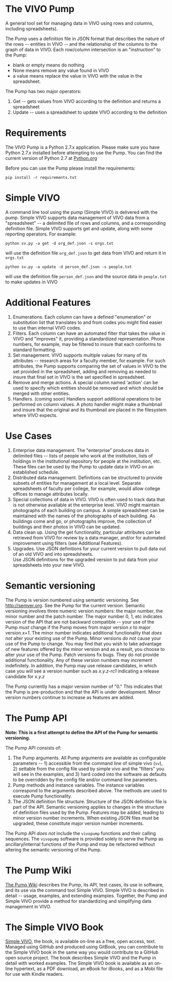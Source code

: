 # The VIVO Pump

A general tool set for managing data in VIVO using rows and columns, including spreadsheets).

The Pump uses a definition file in JSON format that describes the nature of the rows -- entities in VIVO -- and the 
relationship of the columns to the graph of data in VIVO.  Each row/column intersection is an "instruction" to the Pump:

* blank or empty means do nothing
* None means remove any value found in VIVO
* a value means replace the value in VIVO with the value in the spreadsheet.

The Pump has two major operators:

1. Get -- gets values from VIVO according to the definition and returns a spreadsheet
1. Update -- uses a spreadsheet to update VIVO according to the definition

# Requirements

The VIVO Pump is a Python 2.7.x application.  Please make sure you have Python 2.7.x installed before attempting to use 
the Pump.  You can find the current version of Python 2.7 at [Python.org](http://python.org/downloads)

Before you can use the Pump please install the requirements:

    pip install -r requirements.txt
    
# Simple VIVO

A command line tool using the pump (Simple VIVO) is delivered with the pump.  Simple VIVO supports data management of
VIVO data from a "spreadsheet" -- a delimited file of rows and columns, and a corresponding definition file.  Simple
VIVO supports get and update, along with some reporting operators.  For example:

    python sv.py -a get -d org_def.json -s orgs.txt
    
will use the definition file `org_def.json` to get data from VIVO and return it in `orgs.txt`

    python sv.py -a update -d person_def.json -s people.txt
    
will use the definition file `person_def.json` and the source data in `people.txt` to make updates in VIVO

# Additional Features

1.  Enumerations. Each column can have a defined "enumeration" or substitution list that translates to and from codes 
you might find easier to use than internal VIVO codes.
1.  Filters.  Each column can have an automated filter that takes the value in VIVO and "improves" it, providing a 
standardized representation. Phone numbers, for example, may be filtered to insure that each conforms to standard 
formatting.
1.  Set management.  VIVO supports multiple values for many of its attributes -- research areas for a faculty 
member, for example. For such attributes, 
the Pump supports comparing the set of values in VIVO to the set provided in the spreadsheet,
adding and removing as needed to insure that final set in VIVO is the set specified in spreadsheet.
1. Remove and merge actions.  A special column named 'action' can be used to specify which entities should be removed 
and which should be merged with other entities.
1.  Handlers. (coming soon) Handlers support additional operations to be performed on column values. A photo handler 
might make a thumbnail and insure that the original and its thumbnail are placed in the filesystem where VIVO expects.

# Use Cases

1. Enterprise data management.  The "enterprise" produces data in delimited files -- lists of people who 
work at the institution, lists of holdings in the institutional repository for people at the institution, etc.  These 
files can be used by the Pump to update data in VIVO on an established schedule.
1. Distributed data management.  Definitions can be structured to provide subsets of entities for management at a local
level.  Separate spreadsheets of faculty per college, for example, would allow college offices to manage attributes
locally.
1. Special collections of data in VIVO.  VIVO is often used to track data that is not otherwise available at the 
enterprise level.  VIVO might maintain photographs of each building on campus.  A simple spreadsheet can be 
maintained with the names of the photographs of each building.  As buildings come and go, or photographs improve,
the collection of buildings and their photos in VIVO can be updated.
1. Data clean up.  Using the get functionality, particular attributes can be retrieved from VIVO for review by a data 
manager, and/or for automated improvement using filters (see Additional Features).
1. Upgrades.  Use JSON definitions for your current version to pull data out of an old VIVO and into spreadsheets.  
Use JSON definitions for the upgraded version to put data from your spreadsheets into your new VIVO.

# Semantic versioning

The Pump is version numbered using semantic versioning.  See http://semver.org.  See the Pump for the current version.
Semantic versioning involves three numeric version numbers:  the major number, the minor number and the patch number.
The major number 0, 1, etc indicates version of the API that are not backward compatible -- your use of the Pump _must_
change if the Pump moves from major version *x* to major version *x+1*.  The minor number indicates additional
functionality that *does not* alter your existing use of the Pump.  Minor versions *do not* cause your use of the 
Pump to change.  You may find that you wish to take advantage of new features offered by the minor version and as a 
result, you choose to alter your use of the Pump.  Patch versions fix bugs.  They do not provide additional
functionality.  Any of these version numbers may increment indefinitely.  In addition, the Pump may use release 
candidates, in which case you will see a version number such as *x.y.z-rc1* indicating a release candidate for *x.y.z*

The Pump currently has a major version number of "0."  This indicates that the Pump is pre-production and that the API
is under development.  Minor version numbers continue to increase as features are added.

# The Pump API

**Note:  This is a first attempt to define the API of the Pump for semantic versioning.**

The Pump API consists of:

1. The Pump arguments.  All Pump arguments are available as configurable parameters -- 1) accessible from the command
line of simple vivo (`sv`), 2) settable from the config file used by simple vivo and the "filters" you will see in the
examples, and 3) hard coded into the software as defaults to be overridden by the config file and/or command line
parameters.
1.  Pump methods and instance variables.  The instance variables correspond to the arguments described above.  The
methods are used to execute Pump functionality.
1.  The JSON definition file structure.  Structure of the JSON definition file is part of the API.  Semantic versioning 
applies to changes in the structure of definition files used by the Pump.  Features may be added, leading to minor
version number increments.  When existing JSON files must be upgraded, these constitute major version number increments.

The Pump API *does not* include the `vivopump` functions and their calling sequences.  The `vivopump` software is 
provided solely to serve the Pump as ancillary/internal functions of the Pump and may be refactored without altering the 
semantic versioning of the Pump.

# The Pump Wiki

[The Pump Wiki](https://github.com/mconlon17/vivo-pump/wiki) describes the Pump, its API, test cases, its use in 
software, and its use via the command tool Simple VIVO.  Simple VIVO is described in detail -- usage, examples, and
extending examples.  Together, the Pump and Simple VIVO provide a method for standardizing and simplifying data
management in VIVO.

# The Simple VIVO Book

[Simple VIVO](https://www.gitbook.com/book/mconlon17/simple-vivo/details), the book, is available on-line as a free, 
open access, text.  Managed using GitHub and produced using GitBook, you can contribute to the Simple VIVO book in the 
same way you would contribute to a GitHub open source project.  The book describes Simple VIVO and the Pump in detail 
with worked examples.  The Simple VIVO book is available as an on-line hypertext, as a PDF download, an eBook for 
iBooks, and as a Mobi file for use with Kindle readers.
